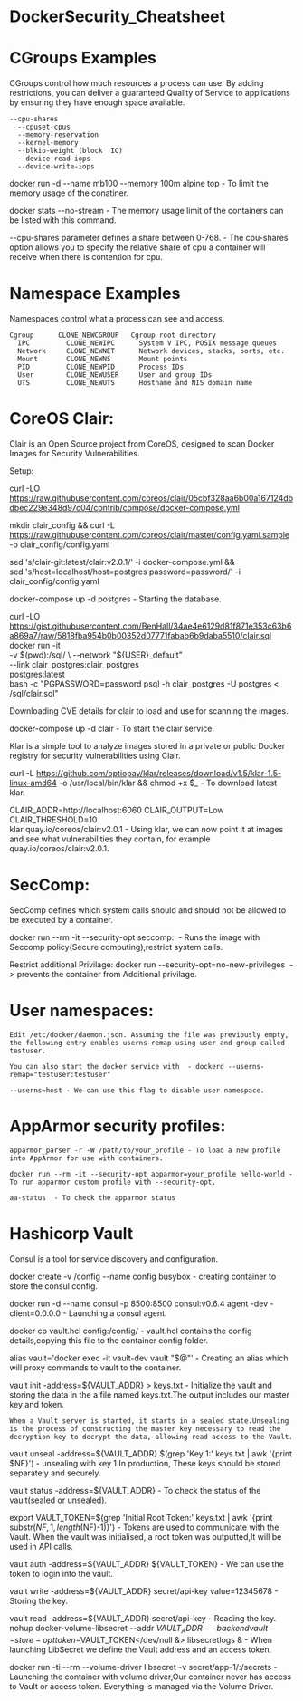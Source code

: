 # DockerSecurity_Cheatsheet

# CGroups Examples

CGroups control how much resources a process can use. By adding restrictions, you can deliver a guaranteed Quality of Service to applications by ensuring they have enough space available.   
```
--cpu-shares
  --cpuset-cpus
  --memory-reservation
  --kernel-memory
  --blkio-weight (block  IO)
  --device-read-iops
  --device-write-iops
```  
docker run -d --name mb100 --memory 100m alpine top - To limit the memory usage of the conatiner.

docker stats --no-stream - The memory usage limit of the containers can be listed with this command.

--cpu-shares parameter defines a share between 0-768. - The cpu-shares option allows you to specify the relative share of cpu a container will receive when there is contention for cpu.
  
# Namespace Examples

Namespaces control what a process can see and access.
```
Cgroup      CLONE_NEWCGROUP   Cgroup root directory
  IPC         CLONE_NEWIPC      System V IPC, POSIX message queues
  Network     CLONE_NEWNET      Network devices, stacks, ports, etc.
  Mount       CLONE_NEWNS       Mount points
  PID         CLONE_NEWPID      Process IDs
  User        CLONE_NEWUSER     User and group IDs
  UTS         CLONE_NEWUTS      Hostname and NIS domain name
 ``` 
# CoreOS Clair:

Clair is an Open Source project from CoreOS, designed to scan Docker Images for Security Vulnerabilities.

Setup:

curl -LO https://raw.githubusercontent.com/coreos/clair/05cbf328aa6b00a167124dbdbec229e348d97c04/contrib/compose/docker-compose.yml

mkdir clair_config && curl -L https://raw.githubusercontent.com/coreos/clair/master/config.yaml.sample -o clair_config/config.yaml

sed 's/clair-git:latest/clair:v2.0.1/' -i docker-compose.yml && \
  sed 's/host=localhost/host=postgres password=password/' -i clair_config/config.yaml
  
docker-compose up -d postgres - Starting the database.

curl -LO https://gist.githubusercontent.com/BenHall/34ae4e6129d81f871e353c63b6a869a7/raw/5818fba954b0b00352d07771fabab6b9daba5510/clair.sql
docker run -it \
    -v $(pwd):/sql/ \
    --network "${USER}_default" \
    --link clair_postgres:clair_postgres \
    postgres:latest \
        bash -c "PGPASSWORD=password psql -h clair_postgres -U postgres < /sql/clair.sql"  
        
 Downloading CVE details for clair to load and use for scanning the images.
 
 docker-compose up -d clair - To start the clair service.
 
 Klar is a simple tool to analyze images stored in a private or public Docker registry for security vulnerabilities using Clair.
 
 curl -L https://github.com/optiopay/klar/releases/download/v1.5/klar-1.5-linux-amd64 -o /usr/local/bin/klar && chmod +x $_ - To download latest klar.
 
 CLAIR_ADDR=http://localhost:6060 CLAIR_OUTPUT=Low CLAIR_THRESHOLD=10 \
  klar quay.io/coreos/clair:v2.0.1   - Using klar, we can now point it at images and see what vulnerabilities they contain, for example quay.io/coreos/clair:v2.0.1.
  
# SecComp:
SecComp defines which system calls should and should not be allowed to be executed by a container.

docker run --rm -it --security-opt seccomp:<policy file.json> <image> - Runs the image with Seccomp policy(Secure computing),restrict system calls.

Restrict additional Privilage:
docker run --security-opt=no-new-privileges <image>  -> prevents the container from Additional privilage.
  
# User namespaces:
```
Edit /etc/docker/daemon.json. Assuming the file was previously empty, the following entry enables userns-remap using user and group called testuser. 

You can also start the docker service with  - dockerd --userns-remap="testuser:testuser"

--userns=host - We can use this flag to disable user namespace.
```

# AppArmor security profiles:
```
apparmor_parser -r -W /path/to/your_profile - To load a new profile into AppArmor for use with containers.

docker run --rm -it --security-opt apparmor=your_profile hello-world - To run apparmor custom profile with --security-opt.

aa-status  - To check the apparmor status
```
# Hashicorp Vault

Consul is a tool for service discovery and configuration.

docker create -v /config --name config busybox - creating container to store the consul config.

docker run -d --name consul -p 8500:8500 consul:v0.6.4 agent -dev -client=0.0.0.0 - Launching a consul agent.

docker cp vault.hcl config:/config/ - vault.hcl contains the config details,copying this file to the container config folder.

alias vault='docker exec -it vault-dev vault "$@"' - Creating an alias which will proxy commands to vault to the container.

vault init -address=${VAULT_ADDR} > keys.txt - Initialize the vault and storing the data in the a file named keys.txt.The output includes our master key and token.

```
When a Vault server is started, it starts in a sealed state.Unsealing is the process of constructing the master key necessary to read the decryption key to decrypt the data, allowing read access to the Vault.
```

vault unseal -address=${VAULT_ADDR} $(grep 'Key 1:' keys.txt | awk '{print $NF}') - unsealing with key 1.In production, These keys should be stored separately and securely.

vault status -address=${VAULT_ADDR} - To check the status of the vault(sealed or unsealed).

export VAULT_TOKEN=$(grep 'Initial Root Token:' keys.txt | awk '{print substr($NF, 1, length($NF)-1)}') - Tokens are used to communicate with the Vault. When the vault was initialised, a root token was outputted,It will be used in API calls.
 
vault auth -address=${VAULT_ADDR} ${VAULT_TOKEN} - We can use the token to login into the vault.

vault write -address=${VAULT_ADDR} secret/api-key value=12345678 - Storing the key.

vault read -address=${VAULT_ADDR} secret/api-key - Reading the key.
nohup docker-volume-libsecret --addr $VAULT_ADDR --backend vault --store-opt token=$VAULT_TOKEN</dev/null &> libsecretlogs & - When launching LibSecret we define the Vault address and an access token.
 
docker run -ti --rm --volume-driver libsecret -v secret/app-1/:/secrets <base image> - Launching the container with volume driver,Our container never has access to Vault or access token. Everything is managed via the Volume Driver.







